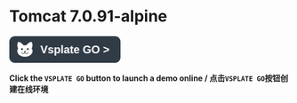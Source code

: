 # Tomcat 7.0.91-alpine

<a href="https://www.vsplate.com/?docker-compose=https://github.com/vsplate/dcenvs/tomcat/7.0.91-alpine"><img alt="VSPLATE GO" src="https://raw.githubusercontent.com/vsplate/images/master/vsgo_btn.png" width="200px"></a>

**Click the `VSPLATE GO` button to launch a demo online / 点击`VSPLATE GO`按钮创建在线环境**
